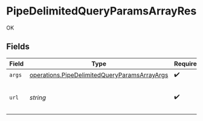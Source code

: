 # PipeDelimitedQueryParamsArrayRes

OK


## Fields

| Field                                                                                                                                                                                                                                                                                                                                                                                                                                                                    | Type                                                                                                                                                                                                                                                                                                                                                                                                                                                                     | Required                                                                                                                                                                                                                                                                                                                                                                                                                                                                 | Description                                                                                                                                                                                                                                                                                                                                                                                                                                                              | Example                                                                                                                                                                                                                                                                                                                                                                                                                                                                  |
| ------------------------------------------------------------------------------------------------------------------------------------------------------------------------------------------------------------------------------------------------------------------------------------------------------------------------------------------------------------------------------------------------------------------------------------------------------------------------ | ------------------------------------------------------------------------------------------------------------------------------------------------------------------------------------------------------------------------------------------------------------------------------------------------------------------------------------------------------------------------------------------------------------------------------------------------------------------------ | ------------------------------------------------------------------------------------------------------------------------------------------------------------------------------------------------------------------------------------------------------------------------------------------------------------------------------------------------------------------------------------------------------------------------------------------------------------------------ | ------------------------------------------------------------------------------------------------------------------------------------------------------------------------------------------------------------------------------------------------------------------------------------------------------------------------------------------------------------------------------------------------------------------------------------------------------------------------ | ------------------------------------------------------------------------------------------------------------------------------------------------------------------------------------------------------------------------------------------------------------------------------------------------------------------------------------------------------------------------------------------------------------------------------------------------------------------------ |
| `args`                                                                                                                                                                                                                                                                                                                                                                                                                                                                   | [operations.PipeDelimitedQueryParamsArrayArgs](../../../sdk/models/operations/pipedelimitedqueryparamsarrayargs.md)                                                                                                                                                                                                                                                                                                                                                      | :heavy_check_mark:                                                                                                                                                                                                                                                                                                                                                                                                                                                       | N/A                                                                                                                                                                                                                                                                                                                                                                                                                                                                      |                                                                                                                                                                                                                                                                                                                                                                                                                                                                          |
| `url`                                                                                                                                                                                                                                                                                                                                                                                                                                                                    | *string*                                                                                                                                                                                                                                                                                                                                                                                                                                                                 | :heavy_check_mark:                                                                                                                                                                                                                                                                                                                                                                                                                                                       | N/A                                                                                                                                                                                                                                                                                                                                                                                                                                                                      | http://localhost:35123/anything/queryParams/pipe/array?arrParam=test\|test2&arrParamExploded=1&arrParamExploded=2&mapParam=key1\|val1\|key2\|val2&objParam=any\|any\|bigint\|8821239038968084\|bigintStr\|9223372036854775808\|bool\|true\|boolOpt\|true\|date\|2020-01-01\|dateTime\|2020-01-01T00%3A00%3A00.000000001Z\|decimal\|3.141592653589793\|decimalStr\|3.14159265358979344719667586\|enum\|one\|float32\|1.1\|int\|1\|int32\|1\|int32Enum\|55\|intEnum\|2\|num\|1.1\|str\|test\|strOpt\|testOptional |